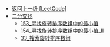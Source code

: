 - [返回上一级 [LeetCode]](笔记/算法/LeetCode/)
- [二分查找](笔记/算法/LeetCode/二分查找/)
  - [153_寻找旋转排序数组中的最小值](笔记/算法/LeetCode/二分查找/153_寻找旋转排序数组中的最小值.md)
  - [154_寻找旋转排序数组中的最小值_II](笔记/算法/LeetCode/二分查找/154_寻找旋转排序数组中的最小值_II.md)
  - [33_搜索旋转排序数组](笔记/算法/LeetCode/二分查找/33_搜索旋转排序数组.md)
